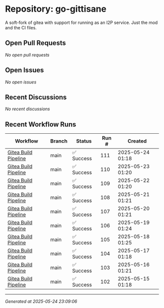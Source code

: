 # Repository: go-gittisane

A soft-fork of gitea with support for running as an I2P service. Just the mod and the CI files.

## Open Pull Requests


*No open pull requests*


## Open Issues


*No open issues*


## Recent Discussions


*No recent discussions*


## Recent Workflow Runs


| Workflow | Branch | Status | Run # | Created |
|----------|--------|--------|-------|---------|
| [Gitea Build Pipeline](https://github.com/go-i2p/go-gittisane/actions/runs/15221929793) | main | ✅ Success | 111 | 2025-05-24 01:18 |
| [Gitea Build Pipeline](https://github.com/go-i2p/go-gittisane/actions/runs/15200154191) | main | ✅ Success | 110 | 2025-05-23 01:20 |
| [Gitea Build Pipeline](https://github.com/go-i2p/go-gittisane/actions/runs/15175931340) | main | ✅ Success | 109 | 2025-05-22 01:20 |
| [Gitea Build Pipeline](https://github.com/go-i2p/go-gittisane/actions/runs/15151338295) | main | ✅ Success | 108 | 2025-05-21 01:21 |
| [Gitea Build Pipeline](https://github.com/go-i2p/go-gittisane/actions/runs/15126693993) | main | ✅ Success | 107 | 2025-05-20 01:21 |
| [Gitea Build Pipeline](https://github.com/go-i2p/go-gittisane/actions/runs/15102233676) | main | ✅ Success | 106 | 2025-05-19 01:24 |
| [Gitea Build Pipeline](https://github.com/go-i2p/go-gittisane/actions/runs/15090963416) | main | ✅ Success | 105 | 2025-05-18 01:25 |
| [Gitea Build Pipeline](https://github.com/go-i2p/go-gittisane/actions/runs/15080163140) | main | ✅ Success | 104 | 2025-05-17 01:18 |
| [Gitea Build Pipeline](https://github.com/go-i2p/go-gittisane/actions/runs/15058518349) | main | ✅ Success | 103 | 2025-05-16 01:21 |
| [Gitea Build Pipeline](https://github.com/go-i2p/go-gittisane/actions/runs/15034435323) | main | ✅ Success | 102 | 2025-05-15 01:18 |



---
*Generated at 2025-05-24 23:09:06*
